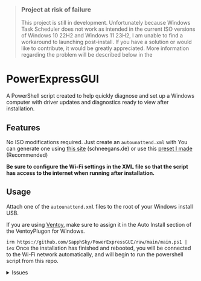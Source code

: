 > ### Project at risk of failure
>
> This project is still in development. Unfortunately because Windows Task Scheduler does not work as intended in the current ISO versions of Windows 10 22H2 and Windows 11 23H2, I am unable to find a workaround to launching post-install. If you have a solution or would like to contribute, it would be greatly appreciated. More information regarding the problem will be described below in the

# PowerExpressGUI

A PowerShell script created to help quickly diagnose and set up a Windows computer with driver updates and diagnostics ready to view after installation.

## Features

No ISO modifications required. Just create an `autounattend.xml` with
You can generate one using [this site](https://schneegans.de/windows/unattend-generator/) (schneegans.de) or use this [preset I made](https://schneegans.de/windows/unattend-generator/view/?LanguageMode=Interactive&ProcessorArchitecture=x86&ProcessorArchitecture=amd64&BypassRequirementsCheck=true&BypassNetworkCheck=true&ComputerNameMode=Random&TimeZoneMode=Implicit&PartitionMode=Interactive&WindowsEditionMode=Unattended&WindowsEdition=pro&UserAccountMode=Interactive&PasswordExpirationMode=Unlimited&LockoutMode=Default&WifiMode=Unattended&WifiName=2ARTech&WifiNonBroadcast=true&WifiAuthentication=WPA2PSK&WifiPassword=qwertyui&ExpressSettings=Interactive&SystemScript0=Invoke-RequestMethod+https%3A%2F%2Fgithub.com%2FSapphSky%2FPowerExpressGUI%2Fraw%2Fmain%2Fpreboot.ps1+%7C+Invoke-Expression&SystemScriptType0=Ps1&WdacMode=Skip) (Recommended)

**Be sure to configure the Wi-Fi settings in the XML file so that the script has access to the internet when running after installation.**

## Usage

Attach one of the `autounattend.xml` files to the root of your Windows install USB.

If you are using [Ventoy](https://github.com/Ventoy/Ventoy), make sure to assign it in the Auto Install section of the VentoyPlugon for Windows.

`irm https://github.com/SapphSky/PowerExpressGUI/raw/main/main.ps1 | iex`
Once the installation has finished and rebooted, you will be connected to the Wi-Fi network automatically, and will begin to run the powershell script from this repo.

<details>
<summary>
Issues
</summary>

- Creating the Scheduled Task works, however, the task will not for whatever reason trigger in its designated condition. See [preboot.ps1](https://github.com/SapphSky/PowerExpressGUI/blob/main/preboot.ps1)
</details>
